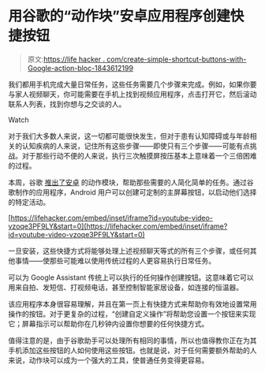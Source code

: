 # 用谷歌的“动作块”安卓应用程序创建快捷按钮

> 原文:[https://life hacker . com/create-simple-shortcut-buttons-with-Google-action-bloc-1843612199](https://lifehacker.com/create-simple-shortcut-buttons-with-googles-action-bloc-1843612199)

我们都用手机完成大量日常任务，这些任务需要几个步骤来完成。例如，如果你要与家人视频聊天，你可能需要在手机上找到视频应用程序，点击打开它，然后滚动联系人列表，找到你想与之交谈的人。

Watch

对于我们大多数人来说，这一切都可能很快发生，但对于患有认知障碍或与年龄相关的认知疾病的人来说，记住所有这些步骤——即使只有三个步骤——可能有点挑战。对于那些行动不便的人来说，执行三次触摸屏按压基本上意味着一个三倍困难的过程。

本周，谷歌 [推出了安卓](https://play.google.com/store/apps/details?id=com.google.android.apps.accessibility.maui.actionblocks&hl=en_US) 的动作模块，帮助那些需要的人简化简单的任务。通过谷歌制作的应用程序，Android 用户可以创建可定制的主屏幕按钮，以启动他们选择的特定活动。

 [https://lifehacker.com/embed/inset/iframe?id=youtube-video-vzoqe3PF9LY&start=0](https://lifehacker.com/embed/inset/iframe?id=youtube-video-vzoqe3PF9LY&start=0) 

一旦安装，这些快捷方式将能够处理上述视频聊天等式的所有三个步骤，或任何其他事情——使那些可能难以使用传统过程的人更容易执行日常任务。

可以为 Google Assistant 传统上可以执行的任何操作创建按钮。这意味着它可以用来自拍、发短信、打视频电话，甚至控制智能家居设备，如连接的恒温器。

该应用程序本身很容易理解，并且在第一页上有快捷方式来帮助你有效地设置常用操作的按钮。对于更复杂的过程，“创建自定义操作”将帮助您设置一个按钮来实现它；屏幕指示可以帮助你在几秒钟内设置你想要的任何快捷方式。

值得注意的是，由于谷歌助手可以处理所有相同的事情，所以也值得教你正在为其手机添加这些按钮的人如何使用这些按钮。也就是说，对于任何需要额外帮助的人来说，动作块可以成为一个强大的工具，使普通任务变得更容易。